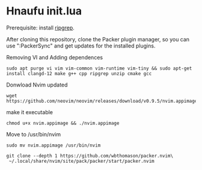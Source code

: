 # Hnaufu init.lua

Prerequisite: install [ripgrep](https://github.com/BurntSushi/ripgrep).

After cloning this repository, clone the Packer plugin manager, so you can use ":PackerSync" and get updates for the installed plugins.

Removing VI and Adding dependences
```shell
sudo apt purge vi vim vim-common vim-runtime vim-tiny && sudo apt-get install clangd-12 make g++ cpp ripgrep unzip cmake gcc
```
Donwload Nvim updated
```shell
wget https://github.com/neovim/neovim/releases/download/v0.9.5/nvim.appimage
```
make it executable
```shell
chmod u+x nvim.appimage && ./nvim.appimage
```
Move to /usr/bin/nvim
```shell
sudo mv nvim.appimage /usr/bin/nvim
```
```shell
git clone --depth 1 https://github.com/wbthomason/packer.nvim\
 ~/.local/share/nvim/site/pack/packer/start/packer.nvim
```
